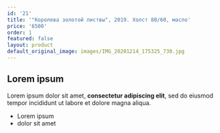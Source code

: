 ```yaml
---
id: '21'
title: '"Королева золотой листвы", 2019. Холст 80/60, масло'
price: '6500'
order: 1
featured: false
layout: product
default_original_image: images/IMG_20201214_175325_730.jpg
---
```

## Lorem ipsum

Lorem ipsum dolor sit amet, **consectetur adipiscing elit**, sed do eiusmod tempor incididunt ut labore et dolore magna aliqua.

- Lorem ipsum
- dolor sit amet